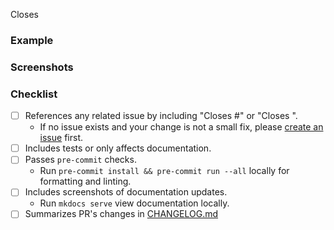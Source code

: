 <!-- Thanks for contributing 🎉! Please ensure the title neatly summarizes the proposed changes. -->

<!-- Overview -->

Closes

### Example
<!-- A code blurb is best. Changes to features should include an example that is executable by a new user. -->

### Screenshots
<!--
Any relevant screenshots
  - The updated docs page from `mkdocs serve`.
  - Output from running the example.
  - Service integration test results.
-->

### Checklist
<!-- These boxes may be checked after opening the pull request. -->

- [ ] References any related issue by including "Closes #<Issue Number>" or "Closes <Issue URL>".
  - If no issue exists and your change is not a small fix, please [create an issue](https://github.com/PrefectHQ/prefect-duckdb/issues/new/choose) first.
- [ ] Includes tests or only affects documentation.
- [ ] Passes `pre-commit` checks.
  - Run `pre-commit install && pre-commit run --all` locally for formatting and linting.
- [ ] Includes screenshots of documentation updates.
  - Run `mkdocs serve` view documentation locally.
- [ ] Summarizes PR's changes in [CHANGELOG.md](https://github.com/PrefectHQ/prefect-duckdb/blob/main/CHANGELOG.md)
